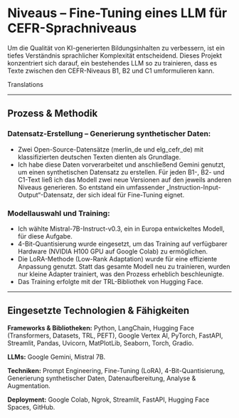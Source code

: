 # Niveaus – Fine-Tuning eines LLM für CEFR-Sprachniveaus

Um die Qualität von KI-generierten Bildungsinhalten zu verbessern, ist ein tiefes Verständnis sprachlicher Komplexität entscheidend. Dieses Projekt konzentriert sich darauf, ein bestehendes LLM so zu trainieren, dass es Texte zwischen den CEFR-Niveaus B1, B2 und C1 umformulieren kann.

Translations

---

## Prozess & Methodik

### Datensatz-Erstellung – Generierung synthetischer Daten:

- Zwei Open-Source-Datensätze (merlin_de und elg_cefr_de) mit klassifizierten deutschen Texten dienten als Grundlage.  
- Ich habe diese Daten vorverarbeitet und anschließend Gemini genutzt, um einen synthetischen Datensatz zu erstellen. Für jeden B1-, B2- und C1-Text ließ ich das Modell zwei neue Versionen auf den jeweils anderen Niveaus generieren. So entstand ein umfassender „Instruction-Input-Output“-Datensatz, der sich ideal für Fine-Tuning eignet.

### Modellauswahl und Training:

- Ich wählte Mistral-7B-Instruct-v0.3, ein in Europa entwickeltes Modell, für diese Aufgabe.  
- 4-Bit-Quantisierung wurde eingesetzt, um das Training auf verfügbarer Hardware (NVIDIA H100 GPU auf Google Colab) zu ermöglichen.  
- Die LoRA-Methode (Low-Rank Adaptation) wurde für eine effiziente Anpassung genutzt. Statt das gesamte Modell neu zu trainieren, wurden nur kleine Adapter trainiert, was den Prozess erheblich beschleunigte.  
- Das Training erfolgte mit der TRL-Bibliothek von Hugging Face.  

---

## Eingesetzte Technologien & Fähigkeiten

**Frameworks & Bibliotheken:** Python, LangChain, Hugging Face (Transformers, Datasets, TRL, PEFT), Google Vertex AI, PyTorch, FastAPI, Streamlit, Pandas, Uvicorn, MatPlotLib, Seaborn, Torch, Gradio.  

**LLMs:** Google Gemini, Mistral 7B.  

**Techniken:** Prompt Engineering, Fine-Tuning (LoRA), 4-Bit-Quantisierung, Generierung synthetischer Daten, Datenaufbereitung, Analyse & Augmentation.  

**Deployment:** Google Colab, Ngrok, Streamlit, FastAPI, Hugging Face Spaces, GitHub.  
